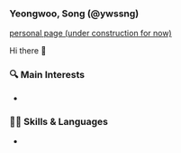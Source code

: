 ### Yeongwoo, Song (@ywssng)

[personal page (under construction for now)](https://ywssng.github.io/)

Hi there 👋

### 🔍 Main Interests
- 

### 🧑‍💻 Skills & Languages
- 
<!--
**ywssng/ywssng** is a ✨ _special_ ✨ repository because its `README.md` (this file) appears on your GitHub profile.

Here are some ideas to get you started:

- 🔭 I’m currently working on ...
- 🌱 I’m currently learning ...
- 👯 I’m looking to collaborate on ...
- 🤔 I’m looking for help with ...
- 💬 Ask me about ...
- 📫 How to reach me: ...
- 😄 Pronouns: ...
- ⚡ Fun fact: ...
-->
